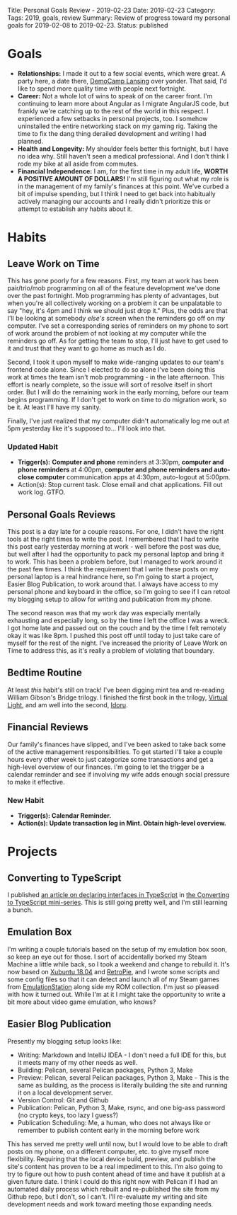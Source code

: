 Title: Personal Goals Review - 2019-02-23
Date: 2019-02-23
Category: 
Tags: 2019, goals, review
Summary: Review of progress toward my personal goals for 2019-02-08 to 2019-02-23.
Status: published 


# Goals
* **Relationships:** I made it out to a few social events, which were great. A party here, a date there, [DemoCamp Lansing](http://www.democamplansing.com/) over yonder. That said, I'd like to spend more quality time with people next fortnight. 
* **Career:** Not a whole lot of wins to speak of on the career front. I'm continuing to learn more about Angular as I migrate AngularJS code, but frankly we're catching up to the rest of the world in this respect. I experienced a few setbacks in personal projects, too. I somehow uninstalled the entire networking stack on my gaming rig. Taking the time to fix the dang thing derailed development and writing I had planned.
* **Health and Longevity:** My shoulder feels better this fortnight, but I have no idea why. Still haven't seen a medical professional. And I don't think I rode my bike at all aside from commutes.
* **Financial Independence:** I am, for the first time in my adult life, **WORTH A POSITIVE AMOUNT OF DOLLARS!** I'm still figuring out what my role is in the management of my family's finances at this point. We've curbed a bit of impulse spending, but I think I need to get back into habitually actively managing our accounts and I really didn't prioritize this or attempt to establish any habits about it.

# Habits
## Leave Work on Time
This has gone poorly for a few reasons. First, my team at work has been pair/trio/mob programming on all of the feature development we've done over the past fortnight. Mob programming has plenty of advantages, but when you're all collectively working on a problem it can be unpalatable to say "hey, it's 4pm and I think we should just drop it." Plus, the odds are that I'll be looking at somebody *else's* screen when the reminders go off on *my* computer. I've set a corresponding series of reminders on my phone to sort of work around the problem of not looking at my computer while the reminders go off. As for getting the team to stop, I'll just have to get used to it and trust that they want to go home as much as I do.

Second, I took it upon myself to make wide-ranging updates to our team's frontend code alone. Since I elected to do so alone I've been doing this work at times the team isn't mob programming - in the late afternoon. This effort is nearly complete, so the issue will sort of resolve itself in short order. But I will do the remaining work in the early morning, before our team begins programming. If I don't get to work on time to do migration work, so be it. At least I'll have my sanity.

Finally, I've just realized that my computer didn't automatically log me out at 5pm yesterday like it's supposed to... I'll look into that.

### Updated Habit
* **Trigger(s):** **Computer and phone** reminders at 3:30pm, **computer and phone reminders** at 4:00pm, **computer and phone reminders and auto-close computer** communication apps at 4:30pm, auto-logout at 5:00pm.
* Action(s): Stop current task. Close email and chat applications. Fill out work log. GTFO.

## Personal Goals Reviews
This post is a day late for a couple reasons. For one, I didn't have the right tools at the right times to write the post. I remembered that I had to write this post early yesterday morning at work - well before the post was due, but well after I had the opportunity to pack my personal laptop and bring it to work. This has been a problem before, but I managed to work around it the past few times. I think the requirement that I write these posts on my personal laptop is a real hindrance here, so I'm going to start a project, Easier Blog Publication, to work around that. I always have access to my personal phone and keyboard in the office, so I'm going to see if I can retool my blogging setup to allow for writing and publication from my phone.

The second reason was that my work day was especially mentally exhausting and especially long, so by the time I left the office I was a wreck. I got home late and passed out on the couch and by the time I felt remotely okay it was like 8pm. I pushed this post off until today to just take care of myself for the rest of the night. I've increased the priority of Leave Work on Time to address this, as it's really a problem of violating that boundary.

## Bedtime Routine
At least *this* habit's still on track! I've been digging mint tea and re-reading William Gibson's Bridge trilogy. I finished the first book in the trilogy, [Virtual Light](https://en.wikipedia.org/wiki/Virtual_Light), and am well into the second, [Idoru](https://en.wikipedia.org/wiki/Idoru).

## Financial Reviews
Our family's finances have slipped, and I've been asked to take back some of the active management responsibilities. To get started I'll take a couple hours every other week to just categorize some transactions and get a high-level overview of our finances. I'm going to let the trigger be a calendar reminder and see if involving my wife adds enough social pressure to make it effective.

### New Habit
* **Trigger(s): Calendar Reminder.**
* **Action(s): Update transaction log in Mint. Obtain high-level overview.**


# Projects
## Converting to TypeScript
I published [an article on declaring interfaces in TypeScript]({filename}/blog/converting-to-typescript-declaring-interfaces.md) in [the Converting to TypeScript mini-series]({tag}typescript). This is still going pretty well, and I'm still learning a bunch.

## Emulation Box
I'm writing a couple tutorials based on the setup of my emulation box soon, so keep an eye out for those. I sort of accidentally borked my Steam Machine a little while back, so I took a weekend and change to rebuild it. It's now based on [Xubuntu 18.04](https://xubuntu.org/) and [RetroPie](https://retropie.org.uk/), and I wrote some scripts and some config files so that it can detect and launch all of my Steam games from [EmulationStation](https://emulationstation.org/) along side my ROM collection. I'm just *so* pleased with how it turned out. While I'm at it I might take the opportunity to write a bit more about video game emulation, who knows?

## Easier Blog Publication
Presently my blogging setup looks like:

* Writing: Markdown and IntelliJ IDEA - I don't need a full IDE for this, but it meets many of my other needs as well.
* Building: Pelican, several Pelican packages, Python 3, Make
* Preview: Pelican, several Pelican packages, Python 3, Make - This is the same as building, as the process is literally building the site and running it on a local development server.
* Version Control: Git and Github
* Publication: Pelican, Python 3, Make, rsync, and one big-ass password (no crypto keys, too lazy I guess?)
* Publication Scheduling: Me, a human, who does not always like or remember to publish content early in the morning before work

This has served me pretty well until now, but I would love to be able to draft posts on my phone, on a different computer, etc. to give myself more flexibility. Requiring that the local device build, preview, and publish the site's content has proven to be a real impediment to this. I'm also going to try to figure out how to push content ahead of time and have it publish at a given future date. I think I could do this right now with Pelican if I had an automated daily process which rebuilt and re-published the site from my Github repo, but I don't, so I can't. I'll re-evaluate my writing and site development needs and work toward meeting those expanding needs.

